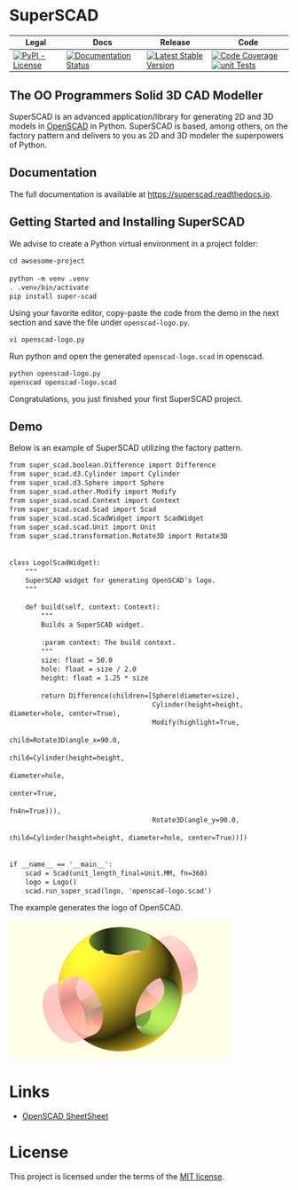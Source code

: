 # SuperSCAD

<table>
<thead>
<tr>
<th>Legal</th>
<th>Docs</th>
<th>Release</th>
<th>Code</th>
</tr>
</thead>
<tbody>
<tr>
<td>
<a href="https://pypi.org/project/Super-SCAD/" target="_blank"><img alt="PyPI - License" src="https://img.shields.io/pypi/l/Super-SCAD"></a>
</td>
<td>
<a href='https://superscad.readthedocs.io/en/latest/?badge=latest'> <img src='https://readthedocs.org/projects/superscad/badge/?version=latest' alt='Documentation Status'/></a>
</td>
<td>
<a href="https://badge.fury.io/py/Super-SCAD" target="_blank"><img src="https://badge.fury.io/py/Super-SCAD.svg" alt="Latest Stable Version"/></a><br/>
</td>
<td>
<a href="https://codecov.io/gh/SuperSCAD/SuperSCAD" target="_blank"><img src="https://codecov.io/gh/SuperSCAD/SuperSCAD/graph/badge.svg?token=7D8V8RRY11" alt="Code Coverage"/></a>
<a href="https://github.com/SuperSCAD/SuperSCAD/actions/workflows/unit.yml"><img src="https://github.com/SuperSCAD/SuperSCAD/actions/workflows/unit.yml/badge.svg" alt="unit Tests"/></a>
</td>
</tr>
</tbody>
</table>

## The OO Programmers Solid 3D CAD Modeller

SuperSCAD is an advanced application/library for generating 2D and 3D models in [OpenSCAD](https://openscad.org) in
Python. SuperSCAD is based, among others, on the factory pattern and delivers to you as 2D and 3D modeler the
superpowers of Python.

## Documentation

The full documentation is available at https://superscad.readthedocs.io.

## Getting Started and Installing SuperSCAD

We advise to create a Python virtual environment in a project folder:

```shell
cd awsesome-project

python -m venv .venv
. .venv/bin/activate
pip install super-scad
```

Using your favorite editor, copy-paste the code from the demo in the next section and save the file under
`openscad-logo.py`.

```shell
vi openscad-logo.py  
```

Run python and open the generated `openscad-logo.scad` in openscad.

```shell
python openscad-logo.py
openscad openscad-logo.scad
```

Congratulations, you just finished your first SuperSCAD project.

## Demo

Below is an example of SuperSCAD utilizing the factory pattern.

```python3
from super_scad.boolean.Difference import Difference
from super_scad.d3.Cylinder import Cylinder
from super_scad.d3.Sphere import Sphere
from super_scad.other.Modify import Modify
from super_scad.scad.Context import Context
from super_scad.scad.Scad import Scad
from super_scad.scad.ScadWidget import ScadWidget
from super_scad.scad.Unit import Unit
from super_scad.transformation.Rotate3D import Rotate3D


class Logo(ScadWidget):
    """
    SuperSCAD widget for generating OpenSCAD's logo.
    """

    def build(self, context: Context):
        """
        Builds a SuperSCAD widget.

        :param context: The build context.
        """
        size: float = 50.0
        hole: float = size / 2.0
        height: float = 1.25 * size

        return Difference(children=[Sphere(diameter=size),
                                    Cylinder(height=height, diameter=hole, center=True),
                                    Modify(highlight=True,
                                           child=Rotate3D(angle_x=90.0,
                                                          child=Cylinder(height=height,
                                                                         diameter=hole,
                                                                         center=True,
                                                                         fn4n=True))),
                                    Rotate3D(angle_y=90.0,
                                             child=Cylinder(height=height, diameter=hole, center=True))])


if __name__ == '__main__':
    scad = Scad(unit_length_final=Unit.MM, fn=360)
    logo = Logo()
    scad.run_super_scad(logo, 'openscad-logo.scad')
```

The example generates the logo of OpenSCAD.

![OpenSCAD Logo](openscad-logo.png)

# Links

* [OpenSCAD SheetSheet](https://openscad.org/cheatsheet/index.html)

# License

This project is licensed under the terms of the [MIT license](LICENSE).
